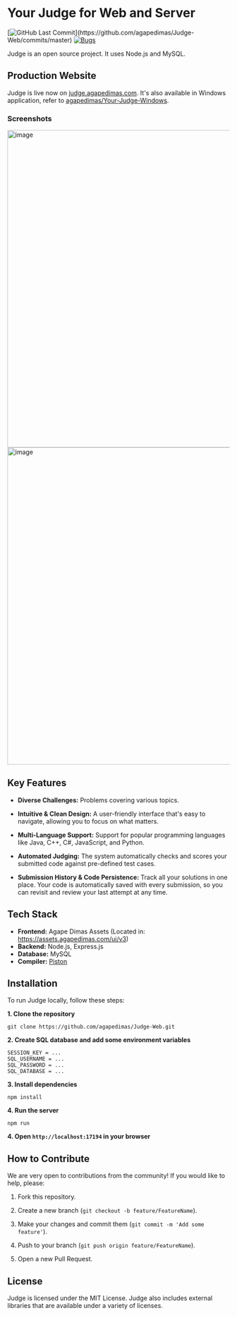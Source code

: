 # Your Judge for Web and Server
[![GitHub Last Commit](https://img.shields.io/github/last-commit/agapedimas/Judge-Web.svg?")](https://github.com/agapedimas/Judge-Web/commits/master)
[![Bugs](https://img.shields.io/github/issues/agapedimas/Judge-Web/bug.svg)](https://github.com/agapedimas/Judge-Web/issues?utf8=✓&q=is%3Aissue+is%3Aopen+label%3Abug)

Judge is an open source project. It uses Node.js and MySQL.

## Production Website
Judge is live now on [judge.agapedimas.com](https://judge.agapedimas.com). It's also available in Windows application, refer to [agapedimas/Your-Judge-Windows](https://github.com/agapedimas/Your-Judge-Windows).

### Screenshots
<img width="1280" height="720" alt="image" src="https://github.com/user-attachments/assets/1d1a9d01-014b-4ac0-a668-56c5b5dec9d1" />
<img width="1280" height="720" alt="image" src="https://github.com/user-attachments/assets/eb798c8c-3e75-4e70-ad6f-08b8d29fa5f0" />

## Key Features
- **Diverse Challenges:**
Problems covering various topics.

- **Intuitive & Clean Design:**
A user-friendly interface that's easy to navigate, allowing you to focus on what matters.

- **Multi-Language Support:**
Support for popular programming languages like Java, C++, C#, JavaScript, and Python.

- **Automated Judging:**
The system automatically checks and scores your submitted code against pre-defined test cases.

- **Submission History & Code Persistence:**
Track all your solutions in one place. Your code is automatically saved with every submission, so you can revisit and review your last attempt at any time.

##  Tech Stack
- **Frontend:** Agape Dimas Assets (Located in: https://assets.agapedimas.com/ui/v3)
- **Backend:** Node.js, Express.js
- **Database:** MySQL
- **Compiler:** [Piston](https://github.com/engineer-man/piston)

## Installation
To run Judge locally, follow these steps:

**1. Clone the repository**
```
git clone https://github.com/agapedimas/Judge-Web.git
```

**2. Create SQL database and add some environment variables**
```
SESSION_KEY = ...
SQL_USERNAME = ...
SQL_PASSWORD = ...
SQL_DATABASE = ...
```

**3. Install dependencies**
```
npm install
```

**4. Run the server**
```
npm run
```

**4. Open `http://localhost:17194` in your browser**


## How to Contribute
We are very open to contributions from the community! If you would like to help, please:

1. Fork this repository.

2. Create a new branch (`git checkout -b feature/FeatureName`).

3. Make your changes and commit them (`git commit -m 'Add some feature'`).

4. Push to your branch (`git push origin feature/FeatureName`).

5. Open a new Pull Request.

## License
Judge is licensed under the MIT License. Judge also includes external libraries that are available under a variety of licenses.
